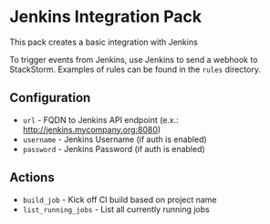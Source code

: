 # Jenkins Integration Pack

This pack creates a basic integration with Jenkins

To trigger events from Jenkins, use Jenkins to send a webhook to
StackStorm. Examples of rules can be found in the `rules` directory.

## Configuration

* `url` - FQDN to Jenkins API endpoint (e.x.: http://jenkins.mycompany.org:8080)
* `username` - Jenkins Username (if auth is enabled)
* `password` - Jenkins Password (if auth is enabled)

## Actions

* `build_job` - Kick off CI build based on project name
* `list_running_jobs` - List all currently running jobs
